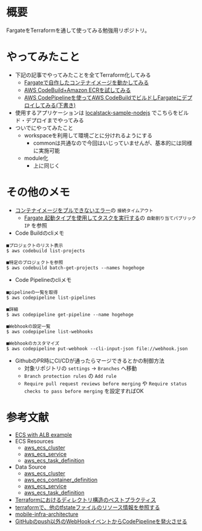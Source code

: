 # 概要
FargateをTerraformを通して使ってみる勉強用リポジトリ。

# やってみたこと
* 下記の記事でやってみたことを全てTerraform化してみる
  * [Fargateで自作したコンテナイメージを動かしてみる](https://qiita.com/yumatsud/items/0acad37d10a6782ecec8)
  * [AWS CodeBuild+Amazon ECRを試してみる](https://qiita.com/yumatsud/items/309c49556b2ac8308a59)
  * [AWS CodePipelineを使ってAWS CodeBuildでビルドしFargateにデプロイしてみる(下書き)](https://qiita.com/drafts/6e0ab4bc8444f2211271)
* 使用するアプリケーションは [localstack-sample-nodejs](https://github.com/beta-yumatsud/localstack-sample-nodejs) でこちらをビルド・デプロイまでやってみる
* ついでにやってみたこと
  * workspaceを利用して環境ごとに分けれるようにする
    * commonは共通なので今回はいじっていませんが、基本的には同様に実施可能
  * module化
    * 上に同じく

# その他のメモ
* [コンテナイメージをプルできないエラー](https://docs.aws.amazon.com/ja_jp/AmazonECS/latest/developerguide/task_cannot_pull_image.html)の `接続タイムアウト`
  * [Fargate 起動タイプを使用してタスクを実行する](https://docs.aws.amazon.com/ja_jp/AmazonECS/latest/developerguide/ecs_run_task_fargate.html)の `自動割り当てパブリック IP` を参照
* Code Buildのcliメモ
```
■プロジェクトのリスト表示
$ aws codebuild list-projects

■特定のブロジェクトを参照
$ aws codebuild batch-get-projects --names hogehoge
```
* Code Pipelineのcliメモ
```
■pipelineの一覧を取得
$ aws codepipeline list-pipelines

■詳細
$ aws codepipeline get-pipeline --name hogehoge

■Webhookの設定一覧
$ aws codepipeline list-webhooks 

■Webhookのカスタマイズ
$ aws codepipeline put-webhook --cli-input-json file://webhook.json
```
* GithubのPR時にCI/CDが通ったらマージできるとかの制御方法
  * 対象リポジトリの `settings` → `Branches` へ移動
  * `Branch protection rules` の `Add rule`
  * `Require pull request reviews before merging` や `Require status checks to pass before merging` を設定すればOK

# 参考文献
* [ECS with ALB example](https://github.com/terraform-providers/terraform-provider-aws/tree/master/examples/ecs-alb)
* ECS Resources
  * [aws_ecs_cluster](https://www.terraform.io/docs/providers/aws/r/ecs_cluster.html)
  * [aws_ecs_service](https://www.terraform.io/docs/providers/aws/r/ecs_service.html)
  * [aws_ecs_task_definition](https://www.terraform.io/docs/providers/aws/r/ecs_task_definition.html)
* Data Source
  * [aws_ecs_cluster](https://www.terraform.io/docs/providers/aws/d/ecs_cluster.html)
  * [aws_ecs_container_definition](https://www.terraform.io/docs/providers/aws/d/ecs_container_definition.html)
  * [aws_ecs_service](https://www.terraform.io/docs/providers/aws/d/ecs_service.html)
  * [aws_ecs_task_definition](https://www.terraform.io/docs/providers/aws/d/ecs_task_definition.html)
* [Terraformにおけるディレクトリ構造のベストプラクティス](https://dev.classmethod.jp/devops/directory-layout-bestpractice-in-terraform/)
* [terraformで、他のtfstateファイルのリソース情報を参照する](https://qiita.com/Anorlondo448/items/f939fffca1170ea613ab)
* [mobile-infra-architecture](https://speakerdeck.com/sioncojp/folio-mobile-infra-architecture)
* [GitHubのpush以外のWebHookイベントからCodePipelineを発火させる](https://qiita.com/yuukive/items/cff3e76301006f42c78f)